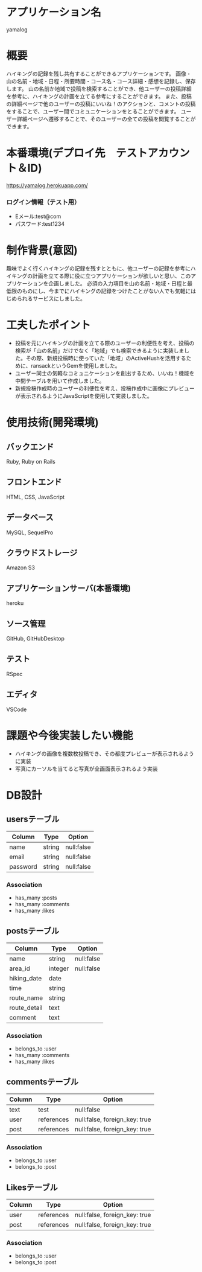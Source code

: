 # アプリケーション名
yamalog

# 概要
ハイキングの記録を残し共有することができるアプリケーションです。
画像・山の名前・地域・日程・所要時間・コース名・コース詳細・感想を記録し、保存します。
山の名前か地域で投稿を検索することができ、他ユーザーの投稿詳細を参考に、ハイキングの計画を立てる参考にすることができます。
また、投稿の詳細ページで他のユーザーの投稿にいいね！のアクションと、コメントの投稿をすることで、ユーザー間でコミュニケーションをとることができます。
ユーザー詳細ページへ遷移することで、そのユーザーの全ての投稿を閲覧することができます。
						
# 本番環境(デプロイ先　テストアカウント＆ID)
https://yamalog.herokuapp.com/

### ログイン情報（テスト用）
- Eメール:test@com
- パスワード:test1234

# 制作背景(意図)						
趣味でよく行くハイキングの記録を残すとともに、他ユーザーの記録を参考にハイキングの計画を立てる際に役に立つアプリケーションが欲しいと思い、このアプリケーションを企画しました。
必須の入力項目を山の名前・地域・日程と最低限のものにし、今までにハイキングの記録をつけたことがない人でも気軽にはじめられるサービスにしました。

# 工夫したポイント
- 投稿を元にハイキングの計画を立てる際のユーザーの利便性を考え、投稿の検索が「山の名前」だけでなく「地域」でも検索できるように実装しました。その際、新規投稿時に使っていた「地域」のActiveHushを活用するために、ransackというGemを使用しました。
- ユーザー同士の気軽なコミュニケーションを創出するため、いいね！機能を中間テーブルを用いて作成しました。		
- 新規投稿作成時のユーザーの利便性を考え、投稿作成中に画像にプレビューが表示されるようにJavaScriptを使用して実装しました。

# 使用技術(開発環境)
## バックエンド
Ruby, Ruby on Rails

## フロントエンド
HTML, CSS, JavaScript

## データベース
MySQL, SequelPro

## クラウドストレージ
Amazon S3

## アプリケーションサーバ(本番環境)
heroku

## ソース管理
GitHub, GitHubDesktop

## テスト
RSpec

## エディタ
VSCode

# 課題や今後実装したい機能
- ハイキングの画像を複数枚投稿でき、その都度プレビューが表示されるように実装
- 写真にカーソルを当てると写真が全画面表示されるよう実装						
# DB設計
## usersテーブル

|Column  |Type  |Option    |
|--------|------|----------|
|name    |string|null:false|
|email   |string|null:false|
|password|string|null:false|

### Association

- has_many :posts
- has_many :comments
- has_many :likes

## postsテーブル

|Column      |Type   |Option    |
|------------|-------|----------|
|name        |string |null:false|
|area_id     |integer|null:false|
|hiking_date |date   |          |
|time        |string |          |
|route_name  |string |          |
|route_detail|text   |          |
|comment     |text   |          |

### Association

- belongs_to :user
- has_many :comments
- has_many :likes

## commentsテーブル

|Column|Type      |Option                       |
|------|----------|-----------------------------|
|text  |test      |null:false                   |
|user  |references|null:false, foreign_key: true|
|post  |references|null:false, foreign_key: true|

### Association

- belongs_to :user
- belongs_to :post

## Likesテーブル

|Column|Type      |Option                       |
|------|----------|-----------------------------|
|user  |references|null:false, foreign_key: true|
|post  |references|null:false, foreign_key: true|

### Association

- belongs_to :user
- belongs_to :post

